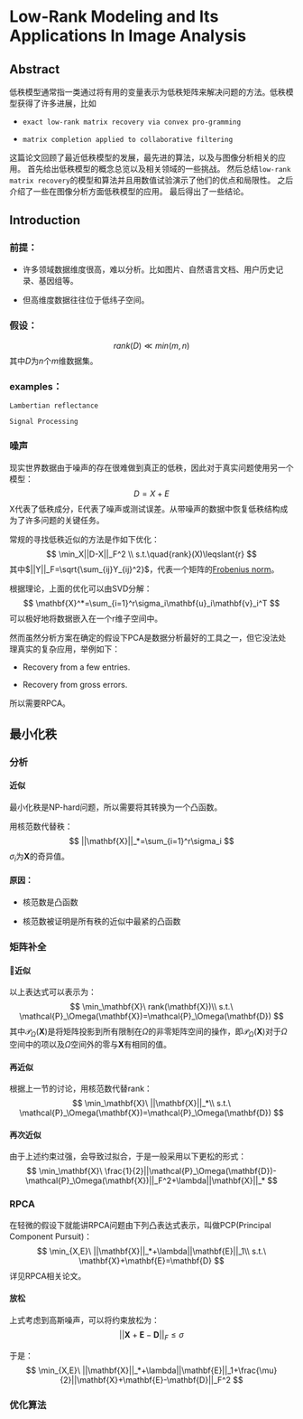# Low-Rank Modeling and Its Applications In Image Analysis

## Abstract

低秩模型通常指一类通过将有用的变量表示为低秩矩阵来解决问题的方法。低秩模型获得了许多进展，比如

- ```exact low-rank matrix recovery via convex pro-gramming```

- ```matrix completion applied to collaborative filtering```

这篇论文回顾了最近低秩模型的发展，最先进的算法，以及与图像分析相关的应用。
首先给出低秩模型的概念总览以及相关领域的一些挑战。
然后总结```low-rank matrix recovery```的模型和算法并且用数值试验演示了他们的优点和局限性。
之后介绍了一些在图像分析方面低秩模型的应用。
最后得出了一些结论。

## Introduction

### 前提：

- 许多领域数据维度很高，难以分析。比如图片、自然语言文档、用户历史记录、基因组等。

- 但高维度数据往往位于低纬子空间。

### 假设：

$$
rank(D) \ll min(m,n)
$$
其中$D$为$n$个$m$维数据集。

### examples：

```Lambertian reflectance```

```Signal Processing```

### 噪声

现实世界数据由于噪声的存在很难做到真正的低秩，因此对于真实问题使用另一个模型：
$$
D=X+E
$$
X代表了低秩成分，E代表了噪声或测试误差。从带噪声的数据中恢复低秩结构成为了许多问题的关键任务。

常规的寻找低秩近似的方法是作如下优化：
$$
\min_X||D-X||_F^2 \\
s.t.\quad{rank}(X)\leqslant{r}
$$
其中$||Y||_F=\sqrt{\sum_{ij}Y_{ij}^2}$，代表一个矩阵的[Frobenius norm](https://zh.wikipedia.org/wiki/%E7%9F%A9%E9%99%A3%E7%AF%84%E6%95%B8#%E5%BC%97%E7%BD%97%E8%B4%9D%E5%B0%BC%E4%B9%8C%E6%96%AF%E7%AF%84%E6%95%B0)。

根据理论，上面的优化可以由SVD分解：
$$
\mathbf{X}^*=\sum_{i=1}^r\sigma_i\mathbf{u}_i\mathbf{v}_i^T
$$
可以极好地将数据嵌入在一个r维子空间中。

然而虽然分析方案在确定的假设下PCA是数据分析最好的工具之一，但它没法处理真实的复杂应用，举例如下：

- Recovery from a few entries.

- Recovery from gross errors.

所以需要RPCA。

## 最小化秩

### 分析

#### 近似

最小化秩是NP-hard问题，所以需要将其转换为一个凸函数。

用核范数代替秩：
$$
||\mathbf{X}||_*=\sum_{i=1}^r\sigma_i
$$
$\sigma_i$为$\mathbf{X}$的奇异值。

#### 原因：

- 核范数是凸函数

- 核范数被证明是所有秩的近似中最紧的凸函数

### 矩阵补全

#### 近似

以上表达式可以表示为：
$$
\min_\mathbf{X}\ rank(\mathbf{X})\\
s.t.\ \mathcal{P}_\Omega(\mathbf{X})=\mathcal{P}_\Omega(\mathbf{D})
$$
其中$\mathcal{P}_\Omega(\mathbf{X})$是将矩阵投影到所有限制在$\Omega$的非零矩阵空间的操作，即$\mathcal{P}_\Omega(\mathbf{X})$对于$\Omega$空间中的项以及$\Omega$空间外的零与$\mathbf{X}$有相同的值。

#### 再近似

根据上一节的讨论，用核范数代替rank：
$$
\min_\mathbf{X}\ ||\mathbf{X}||_*\\
s.t.\ \mathcal{P}_\Omega(\mathbf{X})=\mathcal{P}_\Omega(\mathbf{D})
$$

#### 再次近似

由于上述约束过强，会导致过拟合，于是一般采用以下更松的形式：
$$
\min_\mathbf{X}\ \frac{1}{2}||\mathcal{P}_\Omega(\mathbf{D})-\mathcal{P}_\Omega(\mathbf{X})||_F^2+\lambda||\mathbf{X}||_*
$$

### RPCA

在轻微的假设下就能讲RPCA问题由下列凸表达式表示，叫做PCP(Principal Component Pursuit)：
$$
\min_{X,E}\ ||\mathbf{X}||_*+\lambda||\mathbf{E}||_1\\
s.t.\ \mathbf{X}+\mathbf{E}=\mathbf{D}
$$
详见RPCA相关论文。

#### 放松

上式考虑到高斯噪声，可以将约束放松为：
$$
||\mathbf{X}+\mathbf{E}-\mathbf{D}||_F\leq\sigma
$$

于是：
$$
\min_{X,E}\ ||\mathbf{X}||_*+\lambda||\mathbf{E}||_1+\frac{\mu}{2}||\mathbf{X}+\mathbf{E}-\mathbf{D}||_F^2
$$

### 优化算法
